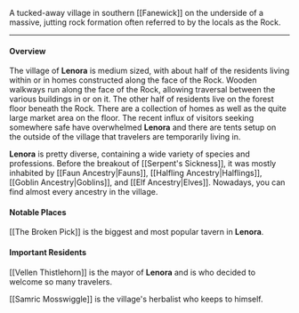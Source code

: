 
A tucked-away village in southern [[Fanewick]] on the underside of a massive, jutting rock formation often referred to by the locals as the Rock.

----

#### Overview

The village of **Lenora** is medium sized, with about half of the residents living within or in homes constructed along the face of the Rock. Wooden walkways run along the face of the Rock, allowing traversal between the various buildings in or on it. The other half of residents live on the forest floor beneath the Rock. There are a collection of homes as well as the quite large market area on the floor. The recent influx of visitors seeking somewhere safe have overwhelmed **Lenora** and there are tents setup on the outside of the village that travelers are temporarily living in.

**Lenora** is pretty diverse, containing a wide variety of species and professions. Before the breakout of [[Serpent's Sickness]], it was mostly inhabited by [[Faun Ancestry|Fauns]], [[Halfling Ancestry|Halflings]], [[Goblin Ancestry|Goblins]], and [[Elf Ancestry|Elves]]. Nowadays, you can find almost every ancestry in the village.

#### Notable Places

[[The Broken Pick]] is the biggest and most popular tavern in **Lenora**. 

#### Important Residents

[[Vellen Thistlehorn]] is the mayor of **Lenora** and is who decided to welcome so many travelers. 

[[Samric Mosswiggle]] is the village's herbalist who keeps to himself.